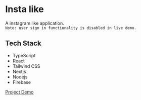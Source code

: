 # Insta like

A instagram like application.\
`Note: user sign in functionality is disabled in live demo.`

## Tech Stack

- TypeScript
- React
- Tailwind CSS
- Nextjs
- Nodejs
- Firebase

[Project Demo](https://insta-like.vercel.app/)
